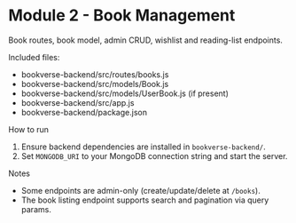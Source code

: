 # Module 2 - Book Management

Book routes, book model, admin CRUD, wishlist and reading-list endpoints.

Included files:

- bookverse-backend/src/routes/books.js
- bookverse-backend/src/models/Book.js
- bookverse-backend/src/models/UserBook.js (if present)
- bookverse-backend/src/app.js
- bookverse-backend/package.json

How to run

1. Ensure backend dependencies are installed in `bookverse-backend/`.
2. Set `MONGODB_URI` to your MongoDB connection string and start the server.

Notes

- Some endpoints are admin-only (create/update/delete at `/books`).
- The book listing endpoint supports search and pagination via query params.
